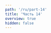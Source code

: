 ```yaml
---
path: '/ru/part-14'
title: 'Часть 14'
overview: true
hidden: false
---
```


<pages-in-this-section></pages-in-this-section>

<exercises-in-this-section></exercises-in-this-section>